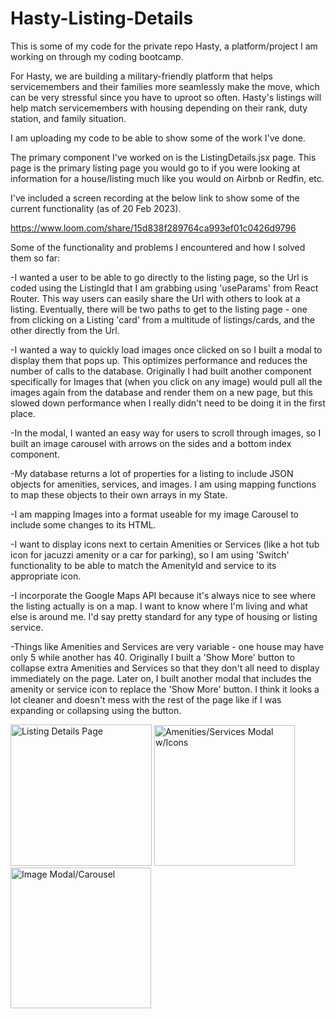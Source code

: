 # Hasty-Listing-Details
This is some of my code for the private repo Hasty, a platform/project I am working on through my coding bootcamp. 

For Hasty, we are building a military-friendly platform that helps servicemembers and their families more seamlessly make the move, which can be very stressful since you have to uproot so often. Hasty's listings will help match servicemembers with housing depending on their rank, duty station, and family situation.

I am uploading my code to be able to show some of the work I've done. 

The primary component I've worked on is the ListingDetails.jsx page. 
This page is the primary listing page you would go to if you were looking at information for a house/listing much like you would on Airbnb or Redfin, etc. 

I've included a screen recording at the below link to show some of the current functionality (as of 20 Feb 2023).
    
https://www.loom.com/share/15d838f289764ca993ef01c0426d9796


Some of the functionality and problems I encountered and how I solved them so far:

-I wanted a user to be able to go directly to the listing page, so the Url is coded using the ListingId that I am grabbing using 'useParams' from React Router. This way users can easily share the Url with others to look at a listing. Eventually, there will be two paths to get to the listing page - one from clicking on a Listing 'card' from a multitude of listings/cards, and the other directly from the Url.

-I wanted a way to quickly load images once clicked on so I built a modal to display them that pops up. This optimizes performance and reduces the number of calls to the database. Originally I had built another component specifically for Images that (when you click on any image) would pull all the images again from the database and render them on a new page, but this slowed down performance when I really didn't need to be doing it in the first place. 

-In the modal, I wanted an easy way for users to scroll through images, so I built an image carousel with arrows on the sides and a bottom index component.

-My database returns a lot of properties for a listing to include JSON objects for amenities, services, and images. I am using mapping functions to map these objects to their own arrays in my State. 

-I am mapping Images into a format useable for my image Carousel to include some changes to its HTML. 

-I want to display icons next to certain Amenities or Services (like a hot tub icon for jacuzzi amenity or a car for parking), so I am using 'Switch' functionality to be able to match the AmenityId and service to its appropriate icon. 

-I incorporate the Google Maps API because it's always nice to see where the listing actually is on a map. I want to know where I'm living and what else is around me. I'd say pretty standard for any type of housing or listing service.

-Things like Amenities and Services are very variable - one house may have only 5 while another has 40. Originally I built a 'Show More' button to collapse extra Amenities and Services so that they don't all need to display immediately on the page. Later on, I built another modal that includes the amenity or service icon to replace the 'Show More' button. I think it looks a lot cleaner and doesn't mess with the rest of the page like if I was expanding or collapsing using the button.

<img width="226" alt="Listing Details Page" src="https://user-images.githubusercontent.com/117325696/220733526-57cb1490-d1f8-40aa-b492-74098584ecd9.png">
<img width="225" alt="Amenities/Services Modal w/Icons" src="https://user-images.githubusercontent.com/117325696/220733533-15399136-9aaa-43d6-bf0f-459388f5aed0.png">
<img width="225" alt="Image Modal/Carousel" src="https://user-images.githubusercontent.com/117325696/220733540-b89e033b-30eb-442b-8992-ced9a34680af.png">

